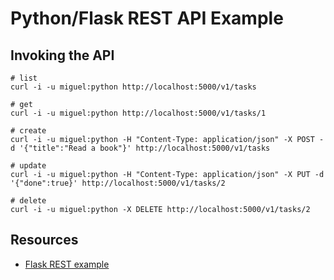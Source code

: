 # Python/Flask REST API Example

## Invoking the API

```
# list
curl -i -u miguel:python http://localhost:5000/v1/tasks

# get
curl -i -u miguel:python http://localhost:5000/v1/tasks/1

# create
curl -i -u miguel:python -H "Content-Type: application/json" -X POST -d '{"title":"Read a book"}' http://localhost:5000/v1/tasks

# update
curl -i -u miguel:python -H "Content-Type: application/json" -X PUT -d '{"done":true}' http://localhost:5000/v1/tasks/2

# delete
curl -i -u miguel:python -X DELETE http://localhost:5000/v1/tasks/2
```

## Resources

* [Flask REST example](https://gist.github.com/miguelgrinberg/5614326)
